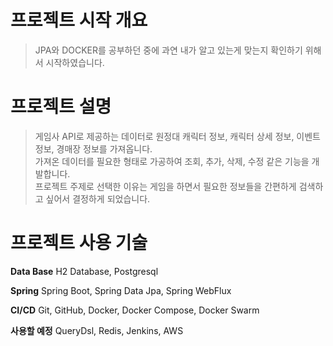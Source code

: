 <h1>프로젝트 시작 개요</h1>

> JPA와 DOCKER를 공부하던 중에 과연 내가 알고 있는게 맞는지 확인하기 위해서 시작하였습니다.<br>

<h1>프로젝트 설명</h1>

> 게임사 API로 제공하는 데이터로 원정대 캐릭터 정보, 캐릭터 상세 정보, 이벤트 정보, 경매장 정보를 가져옵니다.<br>
> 가져온 데이터를 필요한 형태로 가공하여 조회, 추가, 삭제, 수정 같은 기능을 개발합니다.<br>
> 프로젝트 주제로 선택한 이유는 게임을 하면서 필요한 정보들을 간편하게 검색하고 싶어서 결정하게 되었습니다.<br>

<h1>프로젝트 사용 기술</h1>

**Data Base**
H2 Database, Postgresql

**Spring**
Spring Boot, Spring Data Jpa, Spring WebFlux

**CI/CD**
Git, GitHub, Docker, Docker Compose, Docker Swarm

**사용할 예정**
QueryDsl, Redis, Jenkins, AWS
